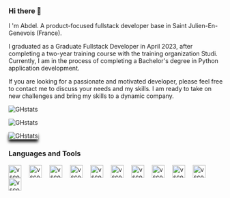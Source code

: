 ### Hi there 👋

I 'm Abdel. A product-focused fullstack developer base in Saint Julien-En-Genevois (France).

I graduated as a Graduate Fullstack Developer in April 2023, after completing a two-year training course with the training organization Studi. Currently, I am in the process of completing a Bachelor's degree in Python application development.

If you are looking for a passionate and motivated developer, please feel free to contact me to discuss your needs and my skills. I am ready to take on new challenges and bring my skills to a dynamic company.




![GHstats](https://github-readme-stats.vercel.app/api?username=ABBA-74&how_icons=true)

![GHstats](https://github-readme-stats.vercel.app/api?username=ABBA-74&show_icons=true&bg_color=505864&title_color=ffffff&hide_border=false&border_color=000000)

<style>
  .ghstats-image {
    box-shadow: 0 6px 6px rgba(0, 0, 0, 0.9);
  }
</style>
<img src="https://github-readme-stats.vercel.app/api?username=ABBA-74&show_icons=true&bg_color=505864&title_color=ffffff&hide_border=true" alt="GHstats" class="ghstats-image">



### Languages and Tools
<img align="left" alt="vscode icon" width="30px" src="https://cdn.jsdelivr.net/gh/devicons/devicon/icons/html5/html5-original.svg" style="padding-right:15px;" />
<img align="left" alt="vscode icon" width="30px" src="https://cdn.jsdelivr.net/gh/devicons/devicon/icons/css3/css3-original.svg" style="padding-right:15px;" />
<img align="left" alt="vscode icon" width="30px" src="https://cdn.jsdelivr.net/gh/devicons/devicon/icons/sass/sass-original.svg" style="padding-right:15px;" />
<img align="left" alt="vscode icon" width="30px" src="https://cdn.jsdelivr.net/gh/devicons/devicon/icons/javascript/javascript-original.svg" style="padding-right:15px;" />
<img align="left" alt="vscode icon" width="30px" src="https://cdn.jsdelivr.net/gh/devicons/devicon/icons/php/php-original.svg" style="padding-right:15px;" />
<img align="left" alt="vscode icon" width="30px" src="https://cdn.jsdelivr.net/gh/devicons/devicon/icons/react/react-original.svg" style="padding-right:15px;" />
<img align="left" alt="vscode icon" width="30px" src="https://cdn.jsdelivr.net/gh/devicons/devicon/icons/angularjs/angularjs-original.svg" style="padding-right:15px;" />
<img align="left" alt="vscode icon" width="30px" src="https://cdn.jsdelivr.net/gh/devicons/devicon/icons/symfony/symfony-original.svg" style="padding-right:15px;" />
<img align="left" alt="vscode icon" width="30px" src="https://cdn.jsdelivr.net/gh/devicons/devicon/icons/vscode/vscode-original.svg" style="padding-right:15px;" />
<img align="left" alt="vscode icon" width="30px" src="https://cdn.jsdelivr.net/gh/devicons/devicon/icons/figma/figma-original.svg" style="padding-right:15px;" />
<img align="left" alt="vscode icon" width="30px" src="https://cdn.jsdelivr.net/gh/devicons/devicon/icons/github/github-original.svg" style="padding-right:15px;" />
<!--
**ABBA-74/ABBA-74** is a ✨ _special_ ✨ repository because its `README.md` (this file) appears on your GitHub profile.

Here are some ideas to get you started:

- 🔭 I’m currently working on ...
- 🌱 I’m currently learning ...
- 👯 I’m looking to collaborate on ...
- 🤔 I’m looking for help with ...
- 💬 Ask me about ...
- 📫 How to reach me: ...
- 😄 Pronouns: ...
- ⚡ Fun fact: ...
-->


